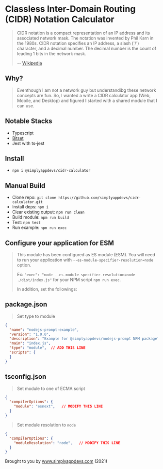 # Classless Inter-Domain Routing (CIDR) Notation Calculator

> CIDR notation is a compact representation of an IP address and its associated network mask. The notation was invented by Phil Karn in the 1980s. CIDR notation specifies an IP address, a slash ('/') character, and a decimal number. The decimal number is the count of leading 1 bits in the network mask.
>
> -- [Wikipedia](https://www.google.com/url?sa=t&rct=j&q=&esrc=s&source=web&cd=&cad=rja&uact=8&ved=2ahUKEwi1-cenwurxAhXvYd8KHf_tD0kQFjAHegQIChAD&url=https%3A%2F%2Fen.wikipedia.org%2Fwiki%2FClassless_Inter-Domain_Routing%23%3A~%3Atext%3DCIDR%2520notation%2520is%2520a%2520compact%2Cbits%2520in%2520the%2520network%2520mask.&usg=AOvVaw2nDWDw7Awi2gjUL2lcmRkI)

## Why?

> Eventhough I am not a network guy but understandibg these network concepts are fun. So, I wanted a write a CIDR calculator app (Web, Mobile, and Desktop) and figured I started with a shared module that I can use.

## Notable Stacks

* Typescript
* [Bitset](https://www.npmjs.com/package/bitset)
* Jest with ts-jest

## Install

* `npm i @simplyappdevs/cidr-calculator`

## Manual Build

* Clone repo: `git clone https://github.com/simplyappdevs/cidr-calculator.git`
* Install deps: `npm i`
* Clear existing output: `npm run clean`
* Build module: `npm run build`
* Test: `npm test`
* Run example: `npm run exec`

## Configure your application for ESM

> This module has been configured as ES module (ESM). You will need to run your application with `--es-module-specifier-resolution=node` option.
>
> Ex: `"exec": "node --es-module-specifier-resolution=node ./dist/index.js"` for your NPM script `npm run exec`.
>
> In addition, set the followings:

## package.json

> Set type to module

```json
{
  "name": "nodejs-prompt-example",
  "version": "1.0.0",
  "description": "Example for @simplyappdevs/nodejs-prompt NPM package",
  "main": "index.js",
  "type": "module",  // ADD THIS LINE
  "scripts": {
  }
}
```

## tsconfig.json

> Set module to one of ECMA script

```json
{
  "compilerOptions": {
    "module": "esnext",   // MODIFY THIS LINE
  }
}
```

> Set module resolution to `node`

```json
{
  "compilerOptions": {
    "moduleResolution": "node",   // MODIFY THIS LINE
  }
}
```

Brought to you by www.simplyappdevs.com (2021)